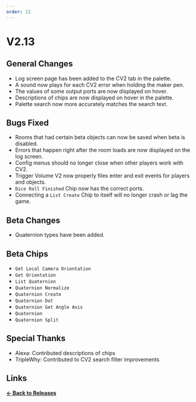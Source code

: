 ```yaml
---
order: 13
---
```


# V2.13

## General Changes

* Log screen page has been added to the CV2 tab in the palette.
* A sound now plays for each CV2 error when holding the maker pen.
* The values of some output ports are now displayed on hover.
* Descriptions of chips are now displayed on hover in the palette.
* Palette search now more accurately matches the search text.

## Bugs Fixed

* Rooms that had certain beta objects can now be saved when beta is disabled.
* Errors that happen right after the room loads are now displayed on the log screen.
* Config menus should no longer close when other players work with CV2.
* Trigger Volume V2 now properly files enter and exit events for players and objects.
* `Dice Roll Finished` Chip now has the correct ports.
* Connecting a `List Create` Chip to itself will no longer crash or lag the game.

## Beta Changes

* Quaternion types have been added.

## Beta Chips

* `Get Local Camera Orientation`
* `Get Orientation`
* `List Quaternion`
* `Quaternion Normalize`
* `Quaternion Create`
* `Quaternion Dot`
* `Quaternion Get Angle Axis`
* `Quaternion`
* `Quaternion Split`

## Special Thanks

* Alexa: Contributed descriptions of chips
* TripleWhy: Contributed to CV2 search filter improvements

## Links

**[<- Back to Releases](./)**
